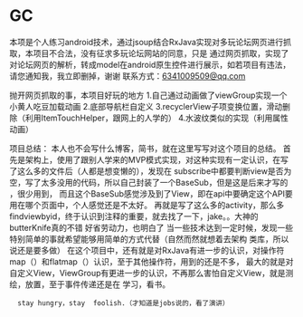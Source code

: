 # GC
本项是个人练习android技术，通过jsoup结合RxJava实现对多玩论坛网页进行抓取，本项目不合法，没有征求多玩论坛网站的同意，只是
通过网页抓取，实现了对论坛网页的解析，转成model在android原生控件进行展示，如若项目有违法，请您通知我，我立即删掉，谢谢
 联系方式：6341009509@qq.com
 
 
 抛开网页抓取的事，本项目好玩的地方
 1.自己通过动画做了viewGroup实现一个小黄人吃豆加载动画
 2.底部导航栏自定义
 3.recyclerView子项变换位置，滑动删除（利用ItemTouchHelper，跟网上的人学的）
 4.水波纹类似的实现（利用属性动画）
 
 
 项目总结：
      本人也不会写什么博客，简书，就在这里写写对这个项目的总结。
      首先是架构上，使用了跟别人学来的MVP模式实现，对这种实现有一定认识，在写了这么多的文件后（人都是想变懒的），发现在
      subscribe中都要判断view是否为空，写了太多没用的代码，所以自己封装了一个BaseSub，但是这是后来才写的 ，很少用到，
      而且这个BaseSub感觉涉及到了View，即在api中要确定这个API要用在哪个页面中，个人感觉还是不太好。
      再就是写了这么多的activity，那么多findviewbyid，终于认识到注释的重要，就去找了一下，jake。。大神的butterKnife真的不错
      好省劳动力，也明白了 当一些技术达到一定时候，发现一些特别简单的事就希望能够用简单的方式代替（自然而然就想着去架构
      类库，所以说还是要多做）
      在这个项目中，还有就是对RxJava有进一步的认识，对操作符map（）和flatmap（）认识，至于其他操作符，用到的还是不多，
      最大的就是对自定义View，ViewGroup有更进一步的认识，不再那么害怕自定义View，就是测绘，放置，至于事件传递还是在
      学习，看书。
      
      stay hungry，stay  foolish.（才知道是jobs说的，看了演讲）
      
